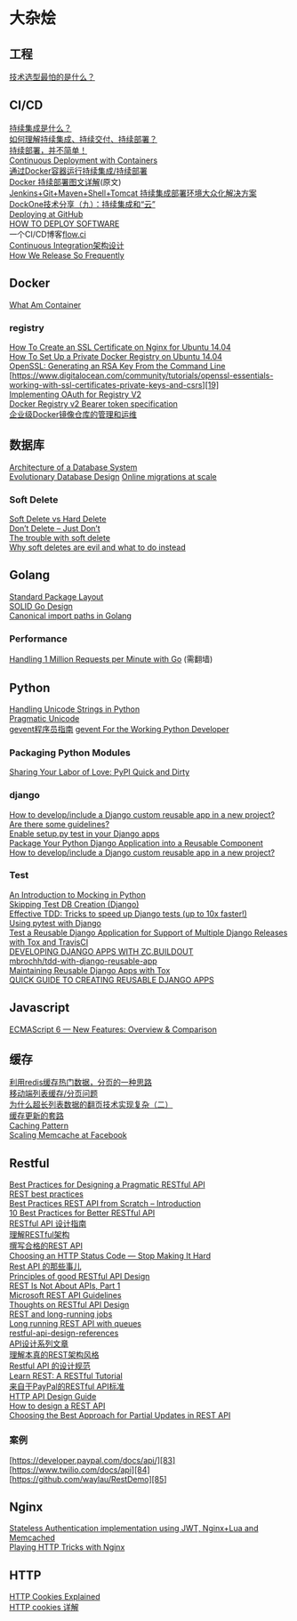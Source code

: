 # 大杂烩

## 工程

[技术选型最怕的是什么？][1]  

## CI/CD
[持续集成是什么？][2]  
[如何理解持续集成、持续交付、持续部署？][3]  
[持续部署，并不简单！][4]  
[Continuous Deployment with Containers][5]  
[通过Docker容器运行持续集成/持续部署][6]  
[Docker 持续部署图文详解][7](原文)  
[Jenkins+Git+Maven+Shell+Tomcat 持续集成部署环境大众化解决方案][8]  
[DockOne技术分享（九）：持续集成和“云”][9]  
[Deploying at GitHub][10]  
[HOW TO DEPLOY SOFTWARE][11]  
一个CI/CD博客[flow.ci][12]  
[Continuous Integration架构设计][13]  
[How We Release So Frequently][14]  

## Docker
[What Am Container][15]  

### registry
[How To Create an SSL Certificate on Nginx for Ubuntu 14.04][16]  
[How To Set Up a Private Docker Registry on Ubuntu 14.04][17]  
[OpenSSL: Generating an RSA Key From the Command Line][18]  
[https://www.digitalocean.com/community/tutorials/openssl-essentials-working-with-ssl-certificates-private-keys-and-csrs][19]  
[Implementing OAuth for Registry V2][20]  
[Docker Registry v2 Bearer token specification][21]  
[企业级Docker镜像仓库的管理和运维][22]  

## 数据库
[Architecture of a Database System][23]   
[Evolutionary Database Design][24]
[Online migrations at scale][25]  

### Soft Delete

[Soft Delete vs Hard Delete][26]  
[Don’t Delete – Just Don’t][27]  
[The trouble with soft delete][28]  
[Why soft deletes are evil and what to do instead][29]  

## Golang
[Standard Package Layout][30]  
[SOLID Go Design][31]  
[Canonical import paths in Golang][32]

### Performance
[Handling 1 Million Requests per Minute with Go][33] (需翻墙)  

## Python
[Handling Unicode Strings in Python][34]  
[Pragmatic Unicode][35]  
[gevent程序员指南][36]
[gevent For the Working Python Developer][37]

### Packaging Python Modules

[Sharing Your Labor of Love: PyPI Quick and Dirty][38]

### django
[How to develop/include a Django custom reusable app in a new project? Are there some guidelines? ][39]   
[Enable setup.py test in your Django apps][40]  
[Package Your Python Django Application into a Reusable Component][41]  
[How to develop/include a Django custom reusable app in a new project?][42]

### Test
[An Introduction to Mocking in Python][43]  
[Skipping Test DB Creation (Django)][44]  
[Effective TDD: Tricks to speed up Django tests (up to 10x faster!)][45]  
[Using pytest with Django][46]  
[Test a Reusable Django Application for Support of Multiple Django Releases with Tox and TravisCI][47]  
[DEVELOPING DJANGO APPS WITH ZC.BUILDOUT][48]  
[mbrochh/tdd-with-django-reusable-app][49]  
[Maintaining Reusable Django Apps with Tox][50]  
[QUICK GUIDE TO CREATING REUSABLE DJANGO APPS][51]  

## Javascript

[ECMAScript 6 — New Features: Overview & Comparison][52]  

## 缓存
[利用redis缓存热门数据，分页的一种思路][53]  
[移动端列表缓存/分页问题][54]  
[为什么超长列表数据的翻页技术实现复杂（二）][55]  
[缓存更新的套路][56]  
[Caching Pattern][57]  
[Scaling Memcache at Facebook][58]  

## Restful
[Best Practices for Designing a Pragmatic RESTful API][59]  
[REST best practices][60]  
[Best Practices REST API from Scratch – Introduction][61]  
[10 Best Practices for Better RESTful API][62]  
[RESTful API 设计指南][63]  
[理解RESTful架构][64]  
[撰写合格的REST API][65]  
[Choosing an HTTP Status Code — Stop Making It Hard][66]  
[Rest API 的那些事儿][67]  
[Principles of good RESTful API Design][68]  
[REST Is Not About APIs, Part 1][69]  
[Microsoft REST API Guidelines][70]  
[Thoughts on RESTful API Design][71]  
[REST and long-running jobs][72]  
[Long running REST API with queues][73]  
[restful-api-design-references][74]  
[API设计系列文章][75]  
[理解本真的REST架构风格][76]  
[Restful API 的设计规范][77]  
[Learn REST: A RESTful Tutorial][78]  
[来自于PayPal的RESTful API标准][79]  
[HTTP API Design Guide][80]  
[How to design a REST API][81]  
[Choosing the Best Approach for Partial Updates in REST API][82]  

### 案例
[https://developer.paypal.com/docs/api/][83]  
[https://www.twilio.com/docs/api][84]  
[https://github.com/waylau/RestDemo][85]  

## Nginx

[Stateless Authentication implementation using JWT, Nginx+Lua and Memcached][86]  
[Playing HTTP Tricks with Nginx][87]  

## HTTP
[HTTP Cookies Explained][88]  
[HTTP cookies 详解][89]  


  [1]: http://www.imgeek.org/article/825308672
  [2]: http://www.ruanyifeng.com/blog/2015/09/continuous-integration.html
  [3]: https://www.zhihu.com/question/23444990
  [4]: http://coolshell.cn/articles/7657.html/comment-page-1#comment-1893811
  [5]: https://www.infoq.com/articles/continuous-deployment-containers
  [6]: http://www.uml.org.cn/yunjisuan/201507072.asp
  [7]: http://mp.weixin.qq.com/s?__biz=MzA4Nzg5Nzc5OA==&mid=402143684&idx=2&sn=9e93de8811e342cbd01f634a5e8976c3
  [8]: http://www.thinksaas.cn/topics/0/378/378471.html
  [9]: http://dockone.io/article/470
  [10]: https://github.com/blog/1241-deploying-at-github
  [11]: https://zachholman.com/posts/deploying-software
  [12]: http://blog.flow.ci/
  [13]: http://www.aosabook.org/en/integration.html
  [14]: http://engineering.skybettingandgaming.com/2016/02/02/how-we-release-so-frequently/?utm_source=wanqu.co&utm_campaign=Wanqu%20Daily&utm_medium=website
  [15]: https://glyph.twistedmatrix.com/2016/10/what-am-container.html
  [16]: https://www.digitalocean.com/community/tutorials/how-to-create-an-ssl-certificate-on-nginx-for-ubuntu-14-04
  [17]: https://www.digitalocean.com/community/tutorials/how-to-set-up-a-private-docker-registry-on-ubuntu-14-04
  [18]: https://rietta.com/blog/2012/01/27/openssl-generating-rsa-key-from-command/
  [19]: https://www.digitalocean.com/community/tutorials/openssl-essentials-working-with-ssl-certificates-private-keys-and-csrs
  [20]: https://blog.opendns.com/2016/02/23/implementing-oauth-for-registry-v2/
  [21]: https://docs.docker.com/registry/spec/auth/jwt/
  [22]: http://geek.csdn.net/news/detail/109110
  [23]: https://blog.acolyer.org/2015/01/20/architecture-of-a-database-system/
  [24]: http://www.martinfowler.com/articles/evodb.html
  [25]: https://stripe.com/blog/online-migrations
  [26]: http://rohithegde.github.io/soft-vs-hard-delete/
  [27]: http://udidahan.com/2009/09/01/dont-delete-just-dont/
  [28]: http://rdingwall.com/2009/11/20/the-trouble-with-soft-delete/
  [29]: http://jameshalsall.co.uk/posts/why-soft-deletes-are-evil-and-what-to-do-instead
  [30]: https://medium.com/@benbjohnson/standard-package-layout-7cdbc8391fc1#.wqta80kf1
  [31]: https://dave.cheney.net/2016/08/20/solid-go-design?utm_source=golangweekly&utm_medium=email
  [32]: https://texlution.com/post/golang-canonical-import-paths/
  [33]: http://marcio.io/2015/07/handling-1-million-requests-per-minute-with-golang/
  [34]: http://blog.emacsos.com/unicode-in-python.html
  [35]: http://nedbatchelder.com/text/unipain.html
  [36]: http://xlambda.com/gevent-tutorial/#greenlet
  [37]: http://sdiehl.github.io/gevent-tutorial/
  [38]: https://hynek.me/articles/sharing-your-labor-of-love-pypi-quick-and-dirty/
  [39]: http://blogs.candoerz.com/question/145773/how-to-developinclude-a-django-custom-reusable-app-in-a-new-project-are-there-some-guidelines.aspx
  [40]: http://ericholscher.com/blog/2009/jun/29/enable-setuppy-test-your-django-apps/
  [41]: http://pythoncentral.io/package-python-django-application-reusable-component/
  [42]: http://stackoverflow.com/questions/30743720/how-to-develop-include-a-django-custom-reusable-app-in-a-new-project-are-there
  [43]: https://www.toptal.com/python/an-introduction-to-mocking-in-python
  [44]: https://www.caktusgroup.com/blog/2013/10/02/skipping-test-db-creation/
  [45]: http://www.daveoncode.com/2013/09/23/effective-tdd-tricks-to-speed-up-django-tests-up-to-10x-faster/
  [46]: http://engineroom.trackmaven.com/blog/using-pytest-with-django/
  [47]: http://joebergantine.com/blog/2015/dec/03/test-reusable-django-application-support-multiple-/
  [48]: https://jacobian.org/writing/django-apps-with-buildout/
  [49]: https://github.com/mbrochh/tdd-with-django-reusable-app
  [50]: http://martinbrochhaus.com/tox.html
  [51]: http://racingtadpole.com/blog/reusable-django-apps/
  [52]: http://es6-features.org/#Constants
  [53]: http://blog.csdn.net/hengyunabc/article/details/23401539
  [54]: http://www.jianshu.com/p/af406cb819e5
  [55]: http://timyang.net/data/key-list-pagination-ii/
  [56]: http://coolshell.cn/articles/17416.html
  [57]: http://kircher-schwanninger.de/michael/publications/Caching.pdf
  [58]: https://www.usenix.org/system/files/conference/nsdi13/nsdi13-final170_update.pdf
  [59]: http://www.vinaysahni.com/best-practices-for-a-pragmatic-restful-api#versioning
  [60]: https://bourgeois.me/rest/
  [61]: https://www.sitepoint.com/best-practices-rest-api-scratch-introduction/
  [62]: http://blog.mwaysolutions.com/2014/06/05/10-best-practices-for-better-restful-api/
  [63]: http://www.ruanyifeng.com/blog/2014/05/restful_api.html
  [64]: http://www.ruanyifeng.com/blog/2011/09/restful
  [65]: http://mp.weixin.qq.com/s?__biz=MzA3NDM0ODQwMw==&mid=208060670&idx=1&sn=ce67b8896985e8448137052b338093e0&scene=21#wechat_redirect
  [66]: http://racksburg.com/choosing-an-http-status-code/
  [67]: http://www.ituring.com.cn/article/208878
  [68]: https://codeplanet.io/principles-good-restful-api-design/
  [69]: http://www.nirmata.com/2013/10/rest-apis-part-1/
  [70]: https://github.com/Microsoft/api-guidelines/blob/master/Guidelines.md
  [71]: https://restful-api-design.readthedocs.io/en/latest/
  [72]: http://farazdagi.com/blog/2014/rest-long-running-jobs/
  [73]: http://stackoverflow.com/questions/33009721/long-running-rest-api-with-queues
  [74]: https://github.com/aisuhua/restful-api-design-references
  [75]: http://www.jianshu.com/p/261cad07f02b
  [76]: http://blog.sae.sina.com.cn/archives/370
  [77]: http://novoland.github.io/%E8%AE%BE%E8%AE%A1/2015/08/17/Restful%20API%20%E7%9A%84%E8%AE%BE%E8%AE%A1%E8%A7%84%E8%8C%83.html
  [78]: http://www.restapitutorial.com/
  [79]: https://segmentfault.com/a/1190000005924733
  [80]: https://geemus.gitbooks.io/http-api-design/content/en/
  [81]: http://blog.octo.com/en/design-a-rest-api/
  [82]: http://www.apuchkov.com/choosing-the-best-approach-for-partial-updates-in-rest-api/
  [83]: https://developer.paypal.com/docs/api/
  [84]: https://www.twilio.com/docs/api
  [85]: https://github.com/waylau/RestDemo
  [86]: https://blog.imaginea.com/stateless-authentication-implementation-using-jwt-nginxlua-and-memcached/
  [87]: https://www.elastic.co/blog/playing-http-tricks-nginx
  [88]: https://www.nczonline.net/blog/2009/05/05/http-cookies-explained/
  [89]: http://bubkoo.com/2014/04/21/http-cookies-explained/
